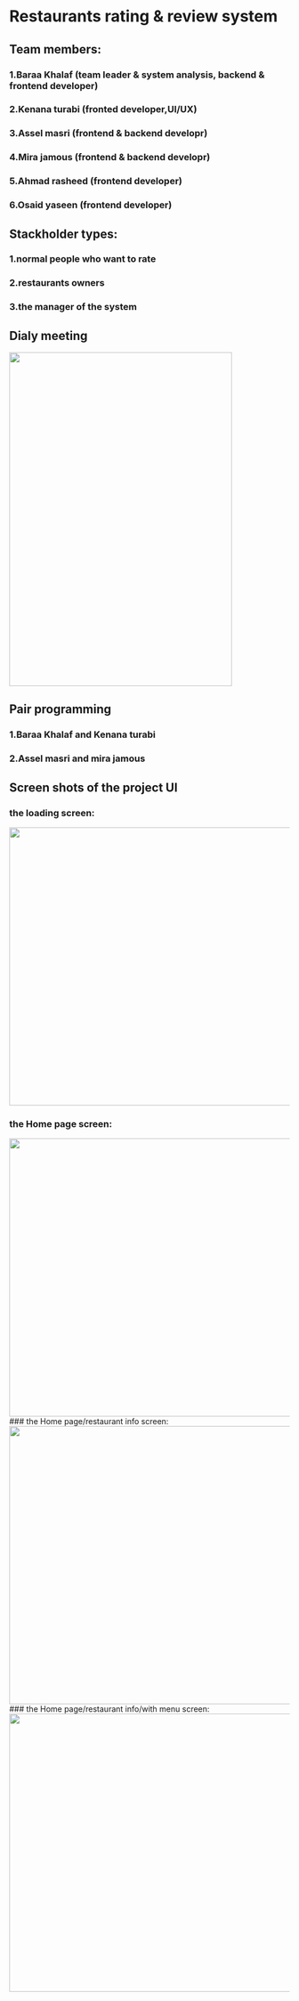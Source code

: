 # Restaurants rating & review system

## Team members:

### 1.Baraa Khalaf (team leader & system analysis, backend & frontend developer)

### 2.Kenana turabi (fronted developer,UI/UX)

### 3.Assel masri (frontend & backend developr)

### 4.Mira jamous (frontend & backend developr)

### 5.Ahmad rasheed (frontend developer)

### 6.Osaid yaseen (frontend developer)

## Stackholder types:

### 1.normal people who want to rate

### 2.restaurants owners

### 3.the manager of the system

## Dialy meeting

<img src="https://user-images.githubusercontent.com/91554496/168390494-c7c45d3a-edc6-44d5-b7ec-bfb52b1bd714.jpg" width="400px" height="600px">

## Pair programming

### 1.Baraa Khalaf and Kenana turabi

### 2.Assel masri and mira jamous

## Screen shots of the project UI

### the loading screen:
<img src="https://user-images.githubusercontent.com/91554496/168392128-4e99294f-b647-4825-8ee4-83df56183b26.png" width="1000px" height="500px">

### the Home page screen:
<img src="https://user-images.githubusercontent.com/91554496/168392358-7be2291b-a63c-4fd5-900b-949ea67d0b95.png" width="1000px" height="500px">
### the Home page/restaurant info screen:
<img src="https://user-images.githubusercontent.com/91554496/168392445-40176123-b69d-4075-855a-3b2313e59101.png" width="1000px" height="500px">
### the Home page/restaurant info/with menu screen:
<img src="https://user-images.githubusercontent.com/91554496/168392627-c67b7341-1fef-4161-967b-88e59fd7f6d8.png" width="1000px" height="500px">






